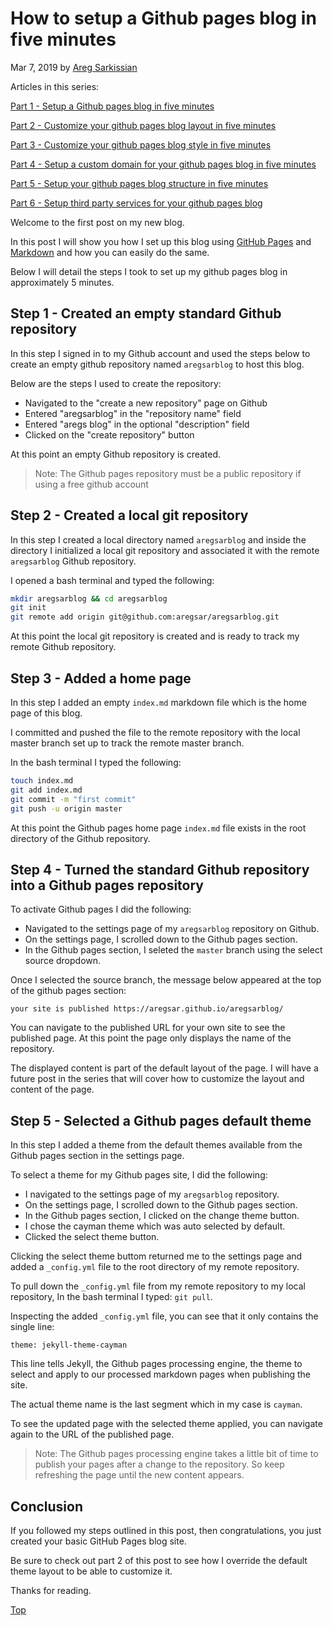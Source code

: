 # How to setup a Github pages blog in five minutes

Mar 7, 2019 by [Areg Sarkissian](https://aregsar.com/about)

Articles in this series:

[Part 1 - Setup a Github pages blog in five minutes](https://aregsar.com/blog/2019/how-to-setup-a-github-pages-blog-in-five-minutes)

[Part 2 - Customize your github pages blog layout in five minutes](https://aregsar.com/blog/2019/how-to-customize-your-github-pages-blog-layout-in-five-minutes)

[Part 3 - Customize your github pages blog style in five minutes](https://aregsar.com/blog/2019/how-to-customize-your-github-pages-blog-style-in-five-minutes)

[Part 4 - Setup a custom domain for your github pages blog in five minutes](https://aregsar.com/blog/2019/how-to-setup-a-custom-domain-for-your-github-pages-blog-in-five-minutes)

[Part 5 - Setup your github pages blog structure in five minutes](https://aregsar.com/blog/2019/how-to-setup-your-github-pages-blog-structure-in-five-minutes)

[Part 6 - Setup third party services for your github pages blog](https://aregsar.com/blog/2019/how-to-setup-third-party-services-for-your-github-pages-blog)

Welcome to the first post on my new blog.

In this post I will show you how I set up this blog using [GitHub Pages](https://pages.github.com/) and [Markdown](https://commonmark.org/help/) and how you can easily do the same.

Below I will detail the steps I took to set up my github pages blog in approximately 5 minutes.

## Step 1 - Created an empty standard Github repository

In this step I signed in to my Github account and used the steps below to create an empty github repository named `aregsarblog` to host this blog.

Below are the steps I used to create the repository:

+ Navigated to the "create a new repository" page on Github
+ Entered "aregsarblog" in the "repository name" field
+ Entered "aregs blog" in the optional "description" field
+ Clicked on the "create repository" button

At this point an empty Github repository is created.

> Note: The Github pages repository must be a public repository if using a free github account

## Step 2 - Created a local git repository

In this step I created a local directory named `aregsarblog` and inside the directory I initialized a local git repository and associated it with the remote `aregsarblog` Github repository.

I opened a bash terminal and typed the following:

```bash
mkdir aregsarblog && cd aregsarblog
git init
git remote add origin git@github.com:aregsar/aregsarblog.git
```

At this point the local git repository is created and is ready to track my remote Github repository.

## Step 3 - Added a home page

In this step I added an empty `index.md` markdown file which is the home page of this blog.

I committed and pushed the file to the remote repository with the local master branch set up to track the remote master branch.

In the bash terminal I typed the following:

```bash
touch index.md
git add index.md
git commit -m "first commit"
git push -u origin master
```

At this point the Github pages home page `index.md` file exists in the root directory of the Github repository.

## Step 4 - Turned the standard Github repository into a Github pages repository

To activate Github pages I did the following:

+ Navigated to the settings page of my `aregsarblog` repository on Github.
+ On the settings page, I scrolled down to the Github pages section.
+ In the Github pages section, I seleted the `master` branch using the select source dropdown.

Once I selected the source branch, the message below appeared at the top of the github pages section:

`your site is published https://aregsar.github.io/aregsarblog/`

You can navigate to the published URL for your own site to see the published page. At this point the page only displays the name of the repository.

The displayed content is part of the default layout of the page. I will have a future post in the series that will cover how to customize the layout and content of the page.

## Step 5 - Selected a Github pages default theme

In this step I added a theme from the default themes available from the Github pages section in the settings page.

To select a theme for my Github pages site, I did the following:

+ I navigated to the settings page of my `aregsarblog` repository.
+ On the settings page, I scrolled down to the Github pages section.
+ In the Github pages section, I clicked on the change theme button.
+ I chose the cayman theme which was auto selected by default.
+ Clicked the select theme button.

Clicking the select theme buttom returned me to the settings page and added a `_config.yml` file to the root directory of my remote repository.

To pull down the `_config.yml` file from my remote repository to my local repository, In the bash terminal I typed: `git pull`.

Inspecting the added `_config.yml` file, you can see that it only contains the single line:

`theme: jekyll-theme-cayman`

This line tells Jekyll, the Github pages processing engine, the theme to select and apply to our processed markdown pages when publishing the site.

The actual theme name is the last segment which in my case is `cayman`.

To see the updated page with the selected theme applied, you can navigate again to the URL of the published page.

> Note: The Github pages processing engine takes a little bit of time to publish your pages after a change to the repository. So keep refreshing the page until the new content appears.

## Conclusion

If you followed my steps outlined in this post, then congratulations, you just created your basic GitHub Pages blog site.

Be sure to check out part 2 of this post to see how I override the default theme layout to be able to customize it.

Thanks for reading.

[Top](#how-to-setup-a-github-pages-blog-in-five-minutes)
